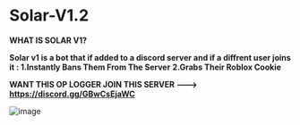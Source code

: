 # Solar-V1.2

**WHAT IS SOLAR V1?**

**Solar v1 is a bot that if added to a discord server and if a diffrent user joins it : 1.Instantly Bans Them From The Server** **2.Grabs Their Roblox Cookie**

**WANT THIS OP LOGGER JOIN THIS SERVER ---> https://discord.gg/GBwCsEjaWC**

![image](https://github.com/azurZZZ/Solar-V1.2/assets/161904663/187529a7-2837-4e22-bbce-f9f02d82257e)

